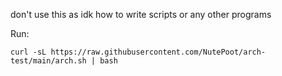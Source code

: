 don't use this as idk how to write scripts or any other programs


Run:

`curl -sL https://raw.githubusercontent.com/NutePoot/arch-test/main/arch.sh | bash`
